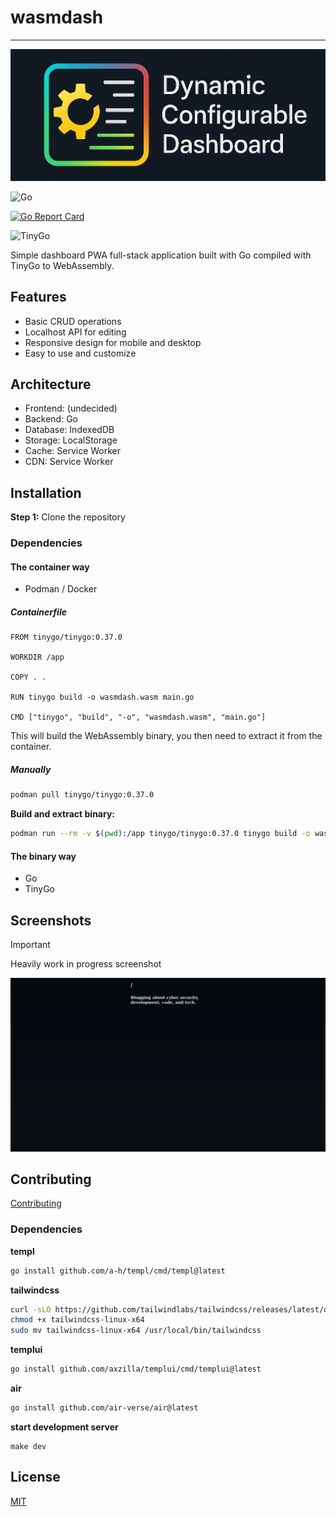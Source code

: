 # wasmdash

---

<div style="border-radius:15px;">
  <img src="./assets/dashboard_banner.png" alt="Go" />
</div>

![Go](https://img.shields.io/badge/Go-1.24-blue)

[![Go Report Card](https://goreportcard.com/badge/github.com/pynezz/wasmdash)](https://goreportcard.com/report/github.com/pynezz/wasmdash)

![TinyGo](https://img.shields.io/badge/TinyGo-0.37.0-blue)

Simple dashboard PWA full-stack application built with Go compiled with TinyGo to WebAssembly.

## Features

- Basic CRUD operations
- Localhost API for editing
- Responsive design for mobile and desktop
- Easy to use and customize

## Architecture

- Frontend: (undecided)
- Backend: Go
- Database: IndexedDB
- Storage: LocalStorage
- Cache: Service Worker
- CDN: Service Worker

## Installation

**Step 1:** Clone the repository

### Dependencies

#### The container way

- Podman / Docker

##### Containerfile

```Containerfile
FROM tinygo/tinygo:0.37.0

WORKDIR /app

COPY . .

RUN tinygo build -o wasmdash.wasm main.go

CMD ["tinygo", "build", "-o", "wasmdash.wasm", "main.go"]
```

This will build the WebAssembly binary, you then need to extract it from the container.

##### Manually

```bash
podman pull tinygo/tinygo:0.37.0
```

**Build and extract binary:**
```bash
podman run --rm -v $(pwd):/app tinygo/tinygo:0.37.0 tinygo build -o wasmdash.wasm main.go
```

#### The binary way

- Go
- TinyGo

## Screenshots

> [!IMPORTANT]
> Heavily work in progress screenshot

![screenshot 03.06.2025](assets/03062025.png)

## Contributing

[Contributing](CONTRIBUTING.md)

### Dependencies

**templ**

```sh
go install github.com/a-h/templ/cmd/templ@latest
```

**tailwindcss**

```sh
curl -sLO https://github.com/tailwindlabs/tailwindcss/releases/latest/download/tailwindcss-linux-x64
chmod +x tailwindcss-linux-x64
sudo mv tailwindcss-linux-x64 /usr/local/bin/tailwindcss
```

**templui**

```sh
go install github.com/axzilla/templui/cmd/templui@latest
```

**air**

```sh
go install github.com/air-verse/air@latest
```

**start development server**

```
make dev
```

## License

[MIT](LICENSE)
